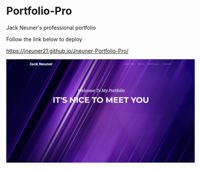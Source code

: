 # Portfolio-Pro

Jack Neuner's professional portfolio

Follow the link below to deploy

https://jneuner21.github.io/Jneuner-Portfolio-Pro/

![deployed site sample](assets\img\portfolioSample.JPG)
